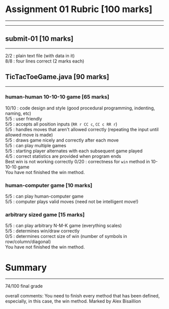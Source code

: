 # Assignment 01 Rubric [100 marks]
---
---

## submit-01 [10 marks]
---

2/2 : plain text file (with data in it)  
8/8 : four lines correct (2 marks each)  


## TicTacToeGame.java [90 marks]
---

### human-human 10-10-10 game [65 marks]

10/10 : code design and style (good procedural programming, indenting, naming, etc)  
5/5 : user friendly   
5/5 : accepts all position inputs (`RR r CC c`, `CC c RR r`)  
5/5 : handles moves that aren't allowed correctly (repeating the input until allowed move is made)  
5/5 : draws game nicely and correctly after each move  
5/5 : can play multiple games  
5/5 : starting player alternates with each subsequent game played  
4/5 : correct statistics are provided when program ends  
	Best win is not working correctly
0/20 : correctness for `win` method in 10-10-10 game  
	You have not finished the win method.



### human-computer game [10 marks]


5/5 : can play human-computer game   
5/5 : computer plays valid moves (need not be intelligent move!)  


### arbitrary sized game [15 marks]  

5/5 : can play arbitrary N-M-K game (everything scales)  
5/5 : determines win/draw correctly  
0/5 : determines correct size of win (number of symbols in row/column/diagonal)    
	You have not finished the win method.




# Summary
---

74/100 final grade  

overall comments: You need to finish every method that has been defined, especially, in this case, the win method.
Marked by Alex Bisaillion
<!-- 74 -->
<!-- 101007378 -->
<!-- AgarwalManas -->